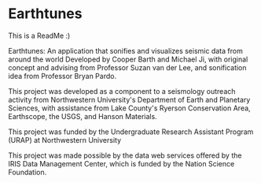 # Earthtunes
This is a ReadMe
:)

Earthtunes: An application that sonifies and visualizes seismic data from around the world
Developed by Cooper Barth and Michael Ji, with original concept and advising from Professor Suzan van der Lee, and sonification idea from Professor Bryan Pardo. 

This project was developed as a component to a seismology outreach activity from Northwestern University's Department of Earth and Planetary Sciences,
with assistance from Lake County's Ryerson Conservation Area, Earthscope, the USGS, and Hanson Materials.

This project was funded by the Undergraduate Research Assistant Program (URAP) at Northwestern University

This project was made possible by the data web services offered by the IRIS Data Management Center, which is funded by the Nation Science Foundation.